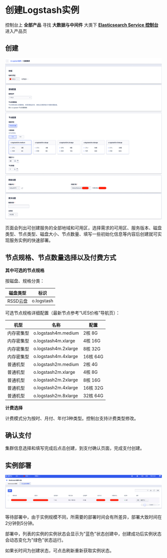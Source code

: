 # 创建Logstash实例

控制台上 **全部产品** 寻找 **大数据与中间件** 大类下 **[Elasticsearch Service 控制台](https://console.ucloud.cn/ues/ulogstash)** 进入产品页

## 创建
![image](/images/logstash/create_ulogstash_base_1.jpg)
![image](/images/logstash/create_ulogstash_type_1.jpg)
![image](/images/logstash/create_ulogstash_setting_1.jpg)

页面会列出可创建服务的全部地域和可用区，选择需求的可用区、服务版本、磁盘类型、节点类型、磁盘大小、节点数量、填写一些初始化信息等内容后创建就可实现服务实例的快速部署。

## 节点规格、节点数量选择以及付费方式

**其中可选的节点规格**

按磁盘、规格分类：

| 磁盘类型      | 标识   |
| ------- | ---- |
| RSSD云盘  | o.logstash |

可选节点规格详细配置（最新节点参考“UES价格”导航页）：

| 机型    | 名称           | 配置                 |
| ----- | ------------ | ------------------ |
| 内存密集型 | o.logstash4m.medium   | 2核 8G  |
| 内存密集型 | o.logstash4m.xlarge  | 4核 16G  |
| 内存密集型 | o.logstash4m.2xlarge | 8核 32G  |
| 内存密集型 | o.logstash4m.4xlarge | 16核 64G  |
| 普通机型  | o.logstash2m.medium  | 2核 4G  |
| 普通机型  | o.logstash2m.xlarge | 4核 8G  |
| 普通机型  | o.logstash2m.2xlarge  | 8核 16G  |
| 普通机型  | o.logstash2m.4xlarge  | 16核 32G |
| 普通机型  | o.logstash2m.8xlarge  | 32核 64G |

**计费选择**

计费模式分为按时、月付、年付3种类型。控制台支持计费类型修改。

## 确认支付

集群信息选择和填写完成后点击创建，到支付确认页面，完成支付创建。

## 实例部署

![image](/images/logstash/create_ulogstash_list_1.jpg)

等待部署中，由于实例规模不同，所需要的部署时间会有所差异，部署大致时间在2分钟到5分钟。

部署中，列表的实例的实例状态会显示为"蓝色"状态创建中，创建成功后实例状态会动态变化为"绿色"状态运行。

如果长时间为创建状态，可点击刷新重新获取实例状态。

